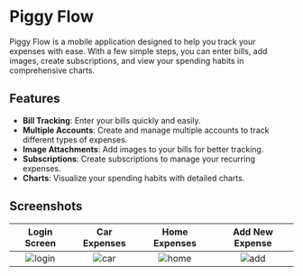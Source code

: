 # Piggy Flow

Piggy Flow is a mobile application designed to help you track your expenses with ease. With a few simple steps, you can enter bills, add images, create subscriptions, and view your spending habits in comprehensive charts.

## Features

- **Bill Tracking**: Enter your bills quickly and easily.
- **Multiple Accounts**: Create and manage multiple accounts to track different types of expenses.
- **Image Attachments**: Add images to your bills for better tracking.
- **Subscriptions**: Create subscriptions to manage your recurring expenses.
- **Charts**: Visualize your spending habits with detailed charts.

## Screenshots

| Login Screen | Car Expenses | Home Expenses | Add New Expense |
|:------------:|:------------:|:-------------:|:---------------:|
| ![login](https://github.com/Ethirallan/piggy-flow/assets/39746196/3cafc994-70d0-4cea-a92a-6eadd977f1f7) | ![car](https://github.com/Ethirallan/piggy-flow/assets/39746196/fa94211a-f395-420d-af34-fdc1aacdf5ea) | ![home](https://github.com/Ethirallan/piggy-flow/assets/39746196/1a3f491e-2215-4c55-9a87-1441abbf896d) | ![add](https://github.com/Ethirallan/piggy-flow/assets/39746196/910d35e5-e01c-40d3-bb66-f133c4e4de6f) |
